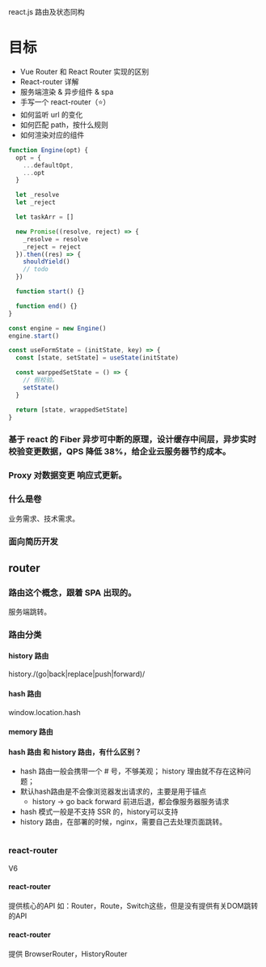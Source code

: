 react.js 路由及状态同构

# 目标

- Vue Router 和 React Router 实现的区别
- React-router 详解
- 服务端渲染 & 异步组件 & spa
- 手写一个 react-router（⭐）
- 如何监听 url 的变化
- 如何匹配 path，按什么规则
- 如何渲染对应的组件

```js
function Engine(opt) {
  opt = {
    ...defaultOpt,
    ...opt
  }

  let _resolve
  let _reject

  let taskArr = []

  new Promise((resolve, reject) => {
    _resolve = resolve
    _reject = reject
  }).then((res) => {
    shouldYield()
    // todo
  })

  function start() {}

  function end() {}
}

const engine = new Engine()
engine.start()

const useFormState = (initState, key) => {
  const [state, setState] = useState(initState)

  const warppedSetState = () => {
    // 假校验。
    setState()
  }

  return [state, wrappedSetState]
}
```

### 基于 react 的 Fiber 异步可中断的原理，设计缓存中间层，异步实时校验变更数据，QPS 降低 38%，给企业云服务器节约成本。

### Proxy 对数据变更 响应式更新。

### 什么是卷

业务需求、技术需求。

### 面向简历开发

## router

### 路由这个概念，跟着 SPA 出现的。

服务端跳转。

### 路由分类

#### history 路由

history./\(go|back|replace|push|forward)/

#### hash 路由

window.location.hash

#### memory 路由

#### hash 路由 和 history 路由，有什么区别？

- hash 路由一般会携带一个 # 号，不够美观； history 理由就不存在这种问题；
- 默认hash路由是不会像浏览器发出请求的，主要是用于锚点
  - history -> go back forward 前进后退，都会像服务器服务请求
- hash 模式一般是不支持 SSR 的，history可以支持
- history 路由，在部署的时候，nginx，需要自己去处理页面跳转。

```sh

```


### react-router
V6
#### react-router
提供核心的API 如：Router，Route，Switch这些，但是没有提供有关DOM跳转的API

#### react-router

提供 BrowserRouter，HistoryRouter
